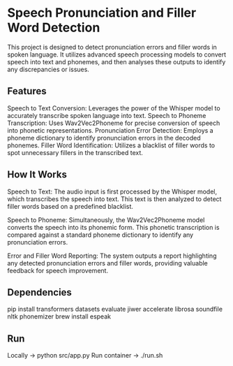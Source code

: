 # Speech Pronunciation and Filler Word Detection

This project is designed to detect pronunciation errors and filler words in spoken language. It utilizes advanced speech processing models to convert speech into text and phonemes, and then analyses these outputs to identify any discrepancies or issues.

## Features
Speech to Text Conversion: Leverages the power of the Whisper model to accurately transcribe spoken language into text.
Speech to Phoneme Transcription: Uses Wav2Vec2Phoneme for precise conversion of speech into phonetic representations.
Pronunciation Error Detection: Employs a phoneme dictionary to identify pronunciation errors in the decoded phonemes.
Filler Word Identification: Utilizes a blacklist of filler words to spot unnecessary fillers in the transcribed text.

## How It Works
Speech to Text: The audio input is first processed by the Whisper model, which transcribes the speech into text. This text is then analyzed to detect filler words based on a predefined blacklist.

Speech to Phoneme: Simultaneously, the Wav2Vec2Phoneme model converts the speech into its phonemic form. This phonetic transcription is compared against a standard phoneme dictionary to identify any pronunciation errors.

Error and Filler Word Reporting: The system outputs a report highlighting any detected pronunciation errors and filler words, providing valuable feedback for speech improvement.

## Dependencies
pip install transformers datasets evaluate jiwer accelerate librosa soundfile nltk phonemizer
brew install espeak


## Run
Locally -> python src/app.py
Run container -> ./run.sh